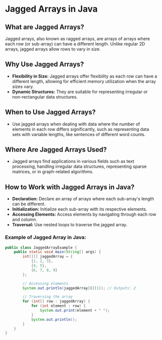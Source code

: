 # Jagged Arrays in Java

## What are Jagged Arrays?
Jagged arrays, also known as ragged arrays, are arrays of arrays where each row (or sub-array) can have a different length. Unlike regular 2D arrays, jagged arrays allow rows to vary in size.

## Why Use Jagged Arrays?
- **Flexibility in Size:** Jagged arrays offer flexibility as each row can have a different length, allowing for efficient memory utilization when the array sizes vary.
- **Dynamic Structures:** They are suitable for representing irregular or non-rectangular data structures.

## When to Use Jagged Arrays?
- Use jagged arrays when dealing with data where the number of elements in each row differs significantly, such as representing data sets with variable lengths, like sentences of different word counts.

## Where Are Jagged Arrays Used?
- Jagged arrays find applications in various fields such as text processing, handling irregular data structures, representing sparse matrices, or in graph-related algorithms.

## How to Work with Jagged Arrays in Java?
- **Declaration:** Declare an array of arrays where each sub-array's length can be different.
- **Initialization:** Initialize each sub-array with its respective elements.
- **Accessing Elements:** Access elements by navigating through each row and column.
- **Traversal:** Use nested loops to traverse the jagged array.

### Example of Jagged Array in Java:
```java
public class JaggedArrayExample {
    public static void main(String[] args) {
        int[][] jaggedArray = {
            {1, 2, 3},
            {4, 5},
            {6, 7, 8, 9}
        };

        // Accessing elements
        System.out.println(jaggedArray[0][1]); // Outputs: 2

        // Traversing the array
        for (int[] row : jaggedArray) {
            for (int element : row) {
                System.out.print(element + " ");
            }
            System.out.println();
        }
    }
}
```